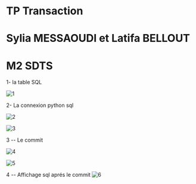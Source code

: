 # TP Transaction 
# Sylia MESSAOUDI       et        Latifa BELLOUT  
# M2 SDTS 

1- la table SQL 

![1](https://user-images.githubusercontent.com/75087510/100385026-d6c1a100-3021-11eb-8842-d36002883869.png)

2- La connexion python sql 

![2](https://user-images.githubusercontent.com/75087510/100385038-db865500-3021-11eb-8bf9-62e04cb239f7.png)

![3](https://user-images.githubusercontent.com/75087510/100385067-e5a85380-3021-11eb-8afe-1dd864207ecc.png)

3 -- Le commit 

![4](https://user-images.githubusercontent.com/75087510/100385074-ea6d0780-3021-11eb-8d6b-5cafe3faaf51.png)

![5](https://user-images.githubusercontent.com/75087510/100385083-f062e880-3021-11eb-8178-4dd3332ed924.png)

4 -- Affichage sql aprés le commit 
![6](https://user-images.githubusercontent.com/75087510/100385095-f5c03300-3021-11eb-9508-b516ed629e4a.png)
